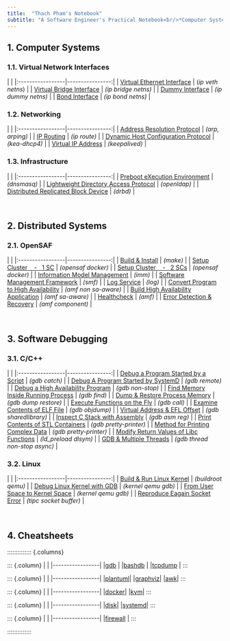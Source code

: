 ```yaml
---
title:  "Thach Pham's Notebook"
subtitle: "A Software Engineer's Practical Notebook<br/>*Computer Systems - Distributed Systems - Software Debugging*"
---
```



## 1. Computer Systems
### 1.1. Virtual Network Interfaces
| |
|:-----------------|----------------:|
| [Virtual Ethernet Interface](html/veth.html) | (*ip veth netns*) |
| [Virtual Bridge Interface](html/vbridge.html) | *(ip bridge netns)* |
| [Dummy Interface](html/vdummy-interface.html) | *(ip dummy netns)* |
| [Bond Interface](html/vbond-interface.html) | *(ip bond netns)* |


### 1.2. Networking
| |
|:-----------------|----------------:|
| [Address Resolution Protocol](html/arp.html) | *(arp, arping)* |
| [IP Routing](html/ip-routing.html) | *(ip route)* |
| [Dynamic Host Configuration Protocol](html/dhcp.html) | *(kea-dhcp4)* |
| [Virtual IP Address](html/vip.html) | *(keepalived)* |


### 1.3. Infrastructure
| |
|:-----------------|----------------:|
| [Preboot eXecution Environment](html/pxe.html) | *(dnsmasq)* |
| [Lightweight Directory Access Protocol](html/ldap.html) | *(openldap)* |
| [Distributed Replicated Block Device](html/drbd.html) | *(drbd)* |

<br>


## 2. Distributed Systems
### 2.1. OpenSAF
| |
|:-----------------|----------------:|
| [Build & Install](html/opensaf-install.html) | *(make)* |
| [Setup Cluster &nbsp;&nbsp; - &nbsp; 1 SC](html/opensaf-1sc.html) | *(opensaf docker)* |
| [Setup Cluster &nbsp;&nbsp; - &nbsp; 2 SCs](html/opensaf-2sc.html) | *(opensaf docker)* |
| [Information Model Management](html/opensaf-imm.html) | *(imm)* |
| [Software Management Framework](html/opensaf-smf.html) | *(smf)* |
| [Log Service](html/opensaf-log.html) | *(log)* |
| [Convert Program to High Availability](html/opensaf-amf-non-sa-aware.html) | *(amf non sa-aware)* |
| [Build High Availability Application](html/opensaf-amf-sa-aware.html) | *(amf sa-aware)* |
| [Healthcheck](html/opensaf-healthcheck.html) | *(amf)* |
| [Error Detection & Recovery](html/opensaf-amf-error-detection.html) | *(amf component)* |

<br>


## 3. Software Debugging
### 3.1. C/C++
| |
|:-----------------|----------------:|
| [Debug a Program Started by a Script](html/gdb-program-started-by-script.html)    | *(gdb catch)*     |
| [Debug A Program Started by SystemD](html/gdb-program-started-by-systemd.html)    | *(gdb remote)*    |
| [Debug a High Availability Program](html/gdb-ha-program.html) | *(gdb non-stop)* |
| [Find Memory Inside Running Process](html/gdb-find.html)                   | *(gdb find)*  |
| [Dump & Restore Process Memory](html/gdb-dump-restore.html)   | *(gdb dump restore)*  |
| [Execute Functions on the Fly](html/gdb-call.html)               | *(gdb call)*  |
| [Examine Contents of ELF File](html/elf.html)                    | *(gdb objdump)*  |
| [Virtual Address & EFL Offset](html/virtual-addr-elf-offset.html)        | *(gdb sharedlibrary)*   |
| [Inspect C Stack with Assembly](html/asm-callstack.html) | *(gdb asm reg)* |
| [Print Contents of STL Containers](html/gdb-stl.html)             | *(gdb pretty-printer)*   |
| [Method for Printing Complex Data](html/gdb-write-pp.html)             | *(gdb pretty-printer)*   |
| [Modify Return Values of Libc Functions](html/ld_preload.html) | *(ld_preload dlsym)* |
| [GDB & Multiple Threads](html/gdb-multithread.html) | *(gdb thread non-stop async)* |


### 3.2. Linux
| |
|:-----------------|----------------:|
| [Build & Run Linux Kernel](html/kernel_build.html) | *(buildroot qemu)* |
| [Debug Linux Kernel with GDB](html/kernel_debug_gdb.html) | *(kernel qemu gdb)* |
| [From User Space to Kernel Space](html/kernel_user_to_kernel.html) | *(kernel qemu gdb)* |
| [Reproduce Eagain Socket Error](html/tipc_eagain.html) | *(tipc socket buffer)* |

<br>


## 4. Cheatsheets
:::::::::::::: {.columns}

::: {.column}
| |
|-----------------|
|[gdb](html/gdb.html) |
|[bashdb](html/bashdb.html) |
|[tcpdump](html/tcpdump.html) |
:::


::: {.column}
| |
|-----------------|
|[plantuml](html/plantuml.html)|
|[graphviz](html/graphviz.html)|
|[awk](html/awk.html)|
:::


::: {.column}
| |
|-----------------|
|[docker](html/docker.html)|
|[kvm](html/kvm.html)|
:::


::: {.column}
| |
|-----------------|
|[disk](html/fdisk.html)|
|[systemd](html/systemd.html)|
:::


::: {.column}
| |
|-----------------|
|[firewall](html/firewall.html) |
:::


::::::::::::::


